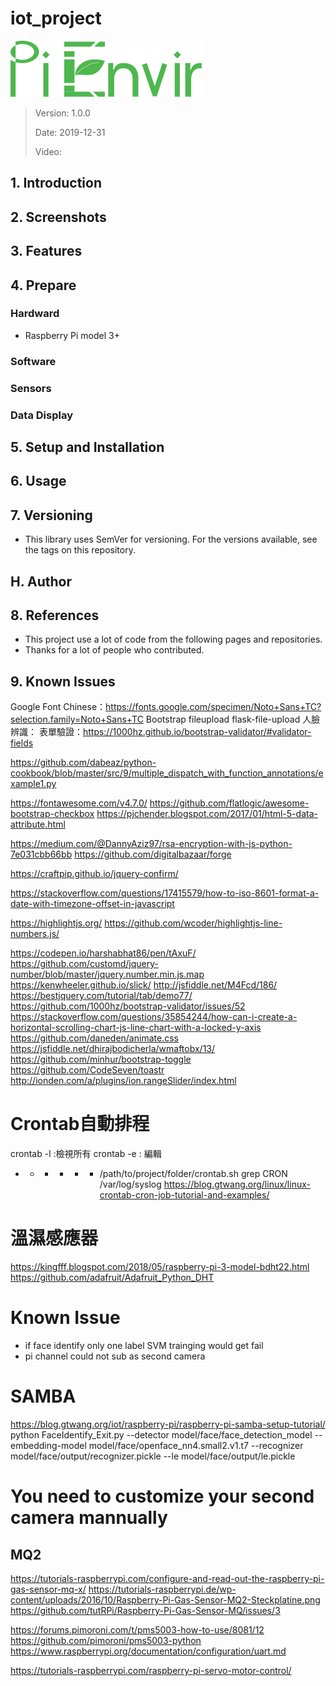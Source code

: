 # iot_project

![](documentation/image/logo_full.svg)

> Version: 1.0.0
> 
> Date: 2019-12-31
> 
> Video:

## 1. Introduction

## 2. Screenshots

## 3. Features

## 4. Prepare
### Hardward
- Raspberry Pi model 3+

### Software
### Sensors
### Data Display

## 5. Setup and Installation


## 6. Usage

## 7. Versioning
- This library uses SemVer for versioning. For the versions available, see the tags on this repository.

## H. Author

## 8. References
- This project use a lot of code from the following pages and repositories.
- Thanks for a lot of people who contributed.

## 9. Known Issues



Google Font Chinese：https://fonts.google.com/specimen/Noto+Sans+TC?selection.family=Noto+Sans+TC
Bootstrap
fileupload
flask-file-upload
人臉辨識：
表單驗證：https://1000hz.github.io/bootstrap-validator/#validator-fields

https://github.com/dabeaz/python-cookbook/blob/master/src/9/multiple_dispatch_with_function_annotations/example1.py

https://fontawesome.com/v4.7.0/
https://github.com/flatlogic/awesome-bootstrap-checkbox
https://pjchender.blogspot.com/2017/01/html-5-data-attribute.html

https://medium.com/@DannyAziz97/rsa-encryption-with-js-python-7e031cbb66bb
https://github.com/digitalbazaar/forge

https://craftpip.github.io/jquery-confirm/

https://stackoverflow.com/questions/17415579/how-to-iso-8601-format-a-date-with-timezone-offset-in-javascript

https://highlightjs.org/
https://github.com/wcoder/highlightjs-line-numbers.js/

https://codepen.io/harshabhat86/pen/tAxuF/
https://github.com/customd/jquery-number/blob/master/jquery.number.min.js.map
https://kenwheeler.github.io/slick/
http://jsfiddle.net/M4Fcd/186/
https://bestjquery.com/tutorial/tab/demo77/
https://github.com/1000hz/bootstrap-validator/issues/52
https://stackoverflow.com/questions/35854244/how-can-i-create-a-horizontal-scrolling-chart-js-line-chart-with-a-locked-y-axis
https://github.com/daneden/animate.css
https://jsfiddle.net/dhirajbodicherla/wmaftobx/13/
https://github.com/minhur/bootstrap-toggle
https://github.com/CodeSeven/toastr
http://ionden.com/a/plugins/ion.rangeSlider/index.html

# Crontab自動排程
crontab -l :檢視所有
crontab -e : 編輯
* * * * * * /path/to/project/folder/crontab.sh
grep CRON /var/log/syslog
https://blog.gtwang.org/linux/linux-crontab-cron-job-tutorial-and-examples/

# 溫濕感應器
https://kingfff.blogspot.com/2018/05/raspberry-pi-3-model-bdht22.html
https://github.com/adafruit/Adafruit_Python_DHT

# Known Issue
- if face identify only one label SVM trainging would get fail
- pi channel could not sub as second camera
  
# SAMBA
https://blog.gtwang.org/iot/raspberry-pi/raspberry-pi-samba-setup-tutorial/
python FaceIdentify_Exit.py --detector model/face/face_detection_model --embedding-model model/face/openface_nn4.small2.v1.t7 --recognizer model/face/output/recognizer.pickle --le model/face/output/le.pickle

# You need to customize your second camera mannually

## MQ2
https://tutorials-raspberrypi.com/configure-and-read-out-the-raspberry-pi-gas-sensor-mq-x/
https://tutorials-raspberrypi.de/wp-content/uploads/2016/10/Raspberry-Pi-Gas-Sensor-MQ2-Steckplatine.png
https://github.com/tutRPi/Raspberry-Pi-Gas-Sensor-MQ/issues/3


https://forums.pimoroni.com/t/pms5003-how-to-use/8081/12
https://github.com/pimoroni/pms5003-python
https://www.raspberrypi.org/documentation/configuration/uart.md

https://tutorials-raspberrypi.com/raspberry-pi-servo-motor-control/
